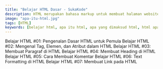 ```yaml
---
title: "Belajar HTML Dasar - SukaKode"
description: HTML merupakan bahasa markup untuk membuat halaman website.
image: "apa-itu-html.jpg"
tags: [HTML]
keywords: [belajar html, apa itu html, apa yang dimaksud html, html apa]
---
```


Belajar HTML #01: Pengenalan Dasar HTML untuk Pemula
Belajar HTML #02: Mengenal Tag, Elemen, dan Atribut dalam HTML
Belajar HTML #03: Membuat Paragraf di HTML
Belajar HTML #04: Membuat Heading di HTML
Belajar HTML #05: Cara Membuat Komentar
Belajar HTML #06: Text Formatting di HTML
Belajar HTML #07: Membuat Link pada HTML
